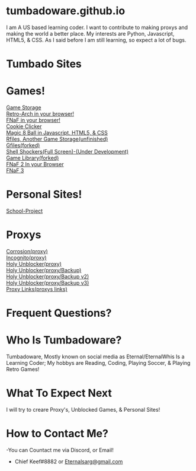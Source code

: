 # tumbadoware.github.io
 I am A US based learning coder. I want to contribute to making proxys and making the world a better place.
My interests are Python, Javascript, HTML5, & CSS. As I said before I am still learning, so expect a lot of bugs.

# Tumbado Sites
  # Games!
<a href="https://tumbadoware.github.io/Eternals-Sites/">Game Storage</a>
<br>
<a href="https://tumbadoware.github.io/webretro/">Retro-Arch in your browser!</a>
<br>
<a href="https://tumbadoware.github.io/FNAF-HTML5/">FNaF in your browser!</a>
<br>
<a href="https://tumbadoware.github.io/Cookie-Clicker-Source-Code/">Cookie Clicker</a>
<br>
<a href="https://tumbadoware.github.io/magic8ball/">Magic 8 Ball in Javascript, HTML5, & CSS</a>
<br>
<a href="https://tumbadoware.github.io/rfiles/">Rfiles, Another Game Storage(unfinished)</a>
<br>
<a href="https://tumbadoware.github.io/gfiles/">Gfiles(forked)</a>
<br>
<a href="https://tumbadoware.github.io/shellshockers/">Shell Shockers(Full Screen)-(Under Development)</a>
<br>
<a href="https://tumbadoware.github.io/250/">Game Library(forked)</a>
<br>
<a href="https://tumbadoware.github.io/fnaf2test/">FNaF 2 In your Browser</a>
<br>
<a href="https://tumbadoware.github.io/fnaf3/">FNaF 3</a>
<br>
 # Personal Sites!
<a href="https://tumbadoware.github.io/downfall/">School-Project</a>
<br>
 # Proxys
<a href="https://kanyesliving.herokuapp.com">Corrosion(proxy)</a>
<br>
<a href="https://twerk4me.herokuapp.com/">Incognito(proxy)</a>
<br>
<a href="https://gtups.herokuapp.com/?q">Holy Unblocker(proxy)</a>
<br>
<a href="https://lerepos.herokuapp.com/?q">Holy Unblocker(proxy/Backup)</a>
<br>
<a href="https://trueman.herokuapp.com/?q">Holy Unblocker(proxy/Backup v2)</a>
<br>
<a href="https://turlp.herokuapp.com/?q">Holy Unblocker(proxy/Backup v3)</a>
<br>
<a href="https://tumbadoware.github.io/unrestrict/">Proxy Links(proxys links)</a>
<br>
 # Frequent Questions?
# Who Is Tumbadoware?
 Tumbadoware, Mostly known on social media as Eternal/EternalWhis Is a Learning Coder; My hobbys are Reading, Coding, Playing Soccer, & Playing Retro Games!
# What To Expect Next
 I will try to creare Proxy's, Unblocked Games, &  Personal Sites!
 # How to Contact Me?
 -You can Countact me via Discord, or Email!
- Chief Keef#8882 or Eternalsarg@gmail.com
